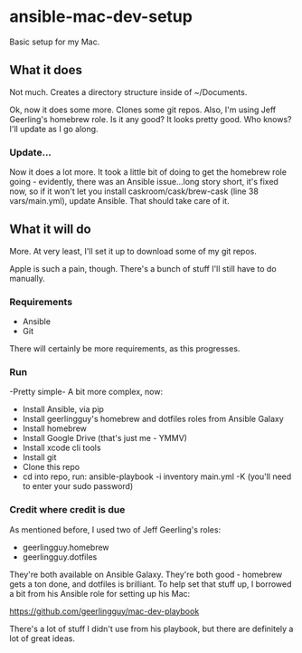 # ansible-mac-dev-setup
Basic setup for my Mac.

## What it does
Not much. Creates a directory structure inside of ~/Documents.

Ok, now it does some more. Clones some git repos. Also, I'm using Jeff Geerling's homebrew role. Is it any good? It 
looks pretty good. Who knows? I'll update as I go along.

### Update...
Now it does a lot more. It took a little bit of doing to get the homebrew role going - evidently, there was an Ansible 
issue...long story short, it's fixed now, so if it won't let you install caskroom/cask/brew-cask 
(line 38 vars/main.yml), update Ansible. That should take care of it.

## What it will do
More. At very least, I'll set it up to download some of my git repos.

Apple is such a pain, though. There's a bunch of stuff I'll still have to do
manually.

### Requirements
- Ansible
- Git

There will certainly be more requirements, as this progresses.

### Run
-Pretty simple- A bit more complex, now:

- Install Ansible, via pip
- Install geerlingguy's homebrew and dotfiles roles from Ansible Galaxy
- Install homebrew
- Install Google Drive (that's just me - YMMV)
- Install xcode cli tools
- Install git
- Clone this repo
- cd into repo, run:
    ansible-playbook -i inventory main.yml -K (you'll need to enter your sudo password)
    
### Credit where credit is due
As mentioned before, I used two of Jeff Geerling's roles:
- geerlingguy.homebrew
- geerlingguy.dotfiles

They're both available on Ansible Galaxy. They're both good - homebrew gets a ton done, and dotfiles is brilliant.
To help set that stuff up, I borrowed a bit from his Ansible role for setting up his Mac:

https://github.com/geerlingguy/mac-dev-playbook

There's a lot of stuff I didn't use from his playbook, but there are definitely a lot of great ideas.

